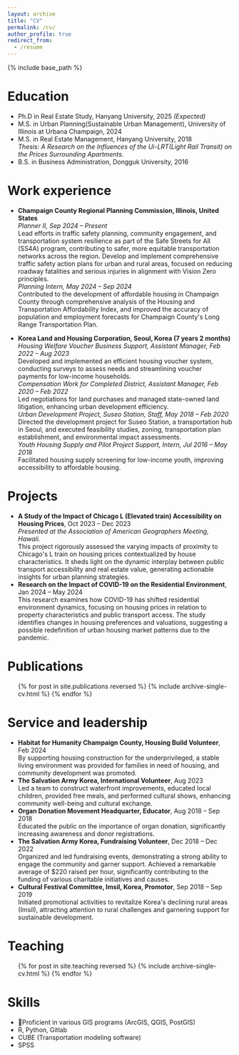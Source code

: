 ```yaml
---
layout: archive
title: "CV"
permalink: /cv/
author_profile: true
redirect_from:
  - /resume
---
```


{% include base_path %}

Education
======
* Ph.D in Real Estate Study, Hanyang University, 2025 <em>(Expected)</em>
* M.S. in Urban Planning(Sustainable Urban Management), University of Illinois at Urbana Champaign, 2024
* M.S. in Real Estate Management, Hanyang University, 2018<br><em>Thesis: A Research on the Influences of the Ui-LRT(Light Rail Transit) on the Prices Surrounding Apartments.</em>
* B.S. in Business Administration, Dongguk University, 2016

Work experience
======
*	<strong>Champaign County Regional Planning Commission, Illinois, United States</strong><br>
<em>Planner II, Sep 2024 – Present</em><br>
Lead efforts in traffic safety planning, community engagement, and transportation system resilience as part of the Safe Streets for All (SS4A) program, contributing to safer, more equitable transportation networks across the region. Develop and implement comprehensive traffic safety action plans for urban and rural areas, focused on reducing roadway fatalities and serious injuries in alignment with Vision Zero principles.<br>
<em>Planning Intern, May 2024 – Sep 2024</em><br>
Contributed to the development of affordable housing in Champaign County through comprehensive analysis of the Housing and Transportation Affordability Index, and improved the accuracy of population and employment forecasts for Champaign County's Long Range Transportation Plan.

*	<strong>Korea Land and Housing Corporation, Seoul, Korea (7 years 2 months)</strong><br>
<em>Housing Welfare Voucher Business Support, Assistant Manager, Feb 2022 – Aug 2023</em><br>
Developed and implemented an efficient housing voucher system, conducting surveys to assess needs and streamlining voucher payments for low-income households.<br>
<em>Compensation Work for Completed District, Assistant Manager, Feb 2020 – Feb 2022</em><br>
Led negotiations for land purchases and managed state-owned land litigation, enhancing urban development efficiency.<br>
<em>Urban Development Project, Suseo Station, Staff, May 2018 – Feb 2020</em><br>
Directed the development project for Suseo Station, a transportation hub in Seoul, and executed feasibility studies, zoning, transportation plan establishment, and environmental impact assessments.<br>
<em>Youth Housing Supply and Pilot Project Support, Intern, Jul 2016 – May 2018</em><br>
Facilitated housing supply screening for low-income youth, improving accessibility to affordable housing.

Projects
======
* <strong>A Study of the Impact of Chicago L (Elevated train) Accessibility on Housing Prices</strong>, Oct 2023 – Dec 2023<br>
<em>Presented at the Association of American Geographers Meeting, Hawaii.</em><br>
This project rigorously assessed the varying impacts of proximity to Chicago's L train on housing prices contextualized by house characteristics. It sheds light on the dynamic interplay between public transport accessibility and real estate value, generating actionable insights for urban planning strategies.
* <strong>Research on the Impact of COVID-19 on the Residential Environment</strong>, Jan 2024 – May 2024<br>
This research examines how COVID-19 has shifted residential environment dynamics, focusing on housing prices in relation to property characteristics and public transport access. The study identifies changes in housing preferences and valuations, suggesting a possible redefinition of urban housing market patterns due to the pandemic.

Publications
======
  <ul>{% for post in site.publications reversed %}
    {% include archive-single-cv.html %}
  {% endfor %}</ul>

Service and leadership
======
* <strong>Habitat for Humanity Champaign County, Housing Build Volunteer</strong>, Feb 2024<br>
By supporting housing construction for the underprivileged, a stable living environment was provided for families in need of housing, and community development was promoted.
* <strong>The Salvation Army Korea, International Volunteer</strong>, Aug 2023<br>
Led a team to construct waterfront improvements, educated local children, provided free meals, and performed cultural shows, enhancing community well-being and cultural exchange.
* <strong>Organ Donation Movement Headquarter, Educator</strong>, Aug 2018 – Sep 2018<br>
Educated the public on the importance of organ donation, significantly increasing awareness and donor registrations. 
* <strong>The Salvation Army Korea, Fundraising Volunteer</strong>, Dec 2018 – Dec 2022<br>
Organized and led fundraising events, demonstrating a strong ability to engage the community and garner support. 
Achieved a remarkable average of $220 raised per hour, significantly contributing to the funding of various charitable initiatives and causes. 
* <strong>Cultural Festival Committee, Imsil, Korea, Promotor</strong>, Sep 2018 – Sep 2019<br>
Initiated promotional activities to revitalize Korea's declining rural areas (Imsil), attracting attention to rural challenges and garnering support for sustainable development.

Teaching
======
  <ul>{% for post in site.teaching reversed %}
    {% include archive-single-cv.html %}
  {% endfor %}</ul>
  
Skills
======
* Proficient in various GIS programs (ArcGIS, QGIS, PostGIS)
* R, Python, Gitlab
* CUBE (Transportation modeling software)
* SPSS

